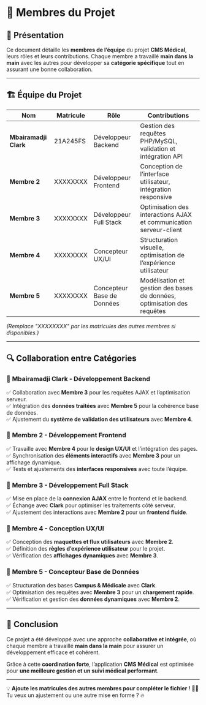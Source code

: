 # 👥 Membres du Projet  

## 📌 Présentation  
Ce document détaille les **membres de l’équipe** du projet **CMS Médical**, leurs rôles et leurs contributions. Chaque membre a travaillé **main dans la main** avec les autres pour développer sa **catégorie spécifique** tout en assurant une bonne collaboration.  

---

## 🏗️ Équipe du Projet  

| Nom | Matricule | Rôle | Contributions |
|------|------------|----------------------------|--------------------------------------------|
| **Mbairamadji Clark** | 21A245FS | Développeur Backend | Gestion des requêtes PHP/MySQL, validation et intégration API |
| **Membre 2** | XXXXXXXX | Développeur Frontend | Conception de l’interface utilisateur, intégration responsive |
| **Membre 3** | XXXXXXXX | Développeur Full Stack | Optimisation des interactions AJAX et communication serveur-client |
| **Membre 4** | XXXXXXXX | Concepteur UX/UI | Structuration visuelle, optimisation de l’expérience utilisateur |
| **Membre 5** | XXXXXXXX | Concepteur Base de Données | Modélisation et gestion des bases de données, optimisation des requêtes |

*(Remplace "XXXXXXXX" par les matricules des autres membres si disponibles.)*

---

## 🔍 Collaboration entre Catégories  

### 🔹 **Mbairamadji Clark - Développement Backend**  
✅ Collaboration avec **Membre 3** pour les requêtes AJAX et l’optimisation serveur.  
✅ Intégration des **données traitées** avec **Membre 5** pour la cohérence base de données.  
✅ Ajustement du **système de validation des utilisateurs** avec **Membre 4**.  

### 🔹 **Membre 2 - Développement Frontend**  
✅ Travaille avec **Membre 4** pour le **design UX/UI** et l’intégration des pages.  
✅ Synchronisation des **éléments interactifs** avec **Membre 3** pour un affichage dynamique.  
✅ Tests et ajustements des **interfaces responsives** avec toute l’équipe.  

### 🔹 **Membre 3 - Développement Full Stack**  
✅ Mise en place de la **connexion AJAX** entre le frontend et le backend.  
✅ Échange avec **Clark** pour optimiser les traitements côté serveur.  
✅ Ajustement des interactions avec **Membre 2** pour un **frontend fluide**.  

### 🔹 **Membre 4 - Conception UX/UI**  
✅ Conception des **maquettes et flux utilisateurs** avec **Membre 2**.  
✅ Définition des **règles d’expérience utilisateur** pour le projet.  
✅ Vérification des **affichages dynamiques** avec **Membre 3**.  

### 🔹 **Membre 5 - Concepteur Base de Données**  
✅ Structuration des bases **Campus & Médicale** avec **Clark**.  
✅ Optimisation des requêtes avec **Membre 3** pour un **chargement rapide**.  
✅ Vérification et gestion des **données dynamiques** avec **Membre 2**.  

---

## 🎯 Conclusion  
Ce projet a été développé avec une approche **collaborative et intégrée**, où chaque membre a travaillé **main dans la main** pour assurer un développement efficace et cohérent.  

Grâce à cette **coordination forte**, l’application **CMS Médical** est optimisée pour **une meilleure gestion et un suivi médical performant**.  

---

💡 **Ajoute les matricules des autres membres pour compléter le fichier !** 🚀😊  
Tu veux un ajustement ou une autre mise en forme ? 🔥

